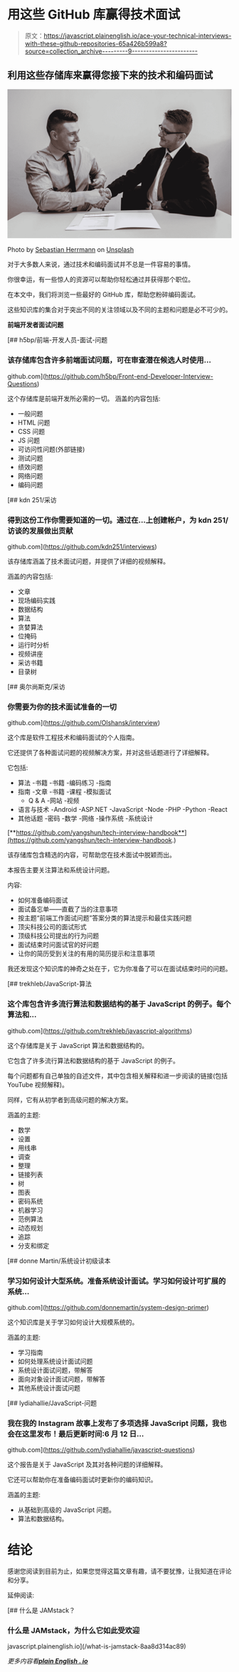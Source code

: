 # 用这些 GitHub 库赢得技术面试

> 原文：<https://javascript.plainenglish.io/ace-your-technical-interviews-with-these-github-repositories-65a426b599a8?source=collection_archive---------9----------------------->

## 利用这些存储库来赢得您接下来的技术和编码面试

![](img/1e71dfcf502fa53464e3f78aa06d6a3b.png)

Photo by [Sebastian Herrmann](https://unsplash.com/@officestock?utm_source=medium&utm_medium=referral) on [Unsplash](https://unsplash.com?utm_source=medium&utm_medium=referral)

对于大多数人来说，通过技术和编码面试并不总是一件容易的事情。

你很幸运，有一些惊人的资源可以帮助你轻松通过并获得那个职位。

在本文中，我们将浏览一些最好的 GitHub 库，帮助您粉碎编码面试。

这些知识库的集合对于突出不同的关注领域以及不同的主题和问题是必不可少的。

**前端开发者面试问题**

[](https://github.com/h5bp/Front-end-Developer-Interview-Questions) [## h5bp/前端-开发人员-面试-问题

### 该存储库包含许多前端面试问题，可在审查潜在候选人时使用…

github.com](https://github.com/h5bp/Front-end-Developer-Interview-Questions) 

这个存储库是前端开发所必需的一切。
涵盖的内容包括:

*   一般问题
*   HTML 问题
*   CSS 问题
*   JS 问题
*   可访问性问题(外部链接)
*   测试问题
*   绩效问题
*   网络问题
*   编码问题

[](https://github.com/kdn251/interviews) [## kdn 251/采访

### 得到这份工作你需要知道的一切。通过在…上创建帐户，为 kdn 251/访谈的发展做出贡献

github.com](https://github.com/kdn251/interviews) 

该存储库涵盖了技术面试问题，并提供了详细的视频解释。

涵盖的内容包括:

*   文章
*   现场编码实践
*   数据结构
*   算法
*   贪婪算法
*   位掩码
*   运行时分析
*   视频讲座
*   采访书籍
*   目录树

[](https://github.com/Olshansk/interview) [## 奥尔尚斯克/采访

### 你需要为你的技术面试准备的一切

github.com](https://github.com/Olshansk/interview) 

这个库是软件工程技术和编码面试的个人指南。

它还提供了各种面试问题的视频解决方案，并对这些话题进行了详细解释。

它包括:

*   算法
    -书籍
    -书籍
    -编码练习
    -指南
*   指南
    -文章
    -书籍
    -课程
    -模拟面试
    - Q & A
    -网站
    -视频
*   语言与技术
    -Android
    -ASP.NET
    -JavaScript
    -Node
    -PHP
    -Python
    -React
*   其他话题
    -密码
    -数学
    -网络
    -操作系统
    -系统设计

[**https://github.com/yangshun/tech-interview-handbook**](https://github.com/yangshun/tech-interview-handbook.)

该存储库包含精选的内容，可帮助您在技术面试中脱颖而出。

本报告主要关注算法和系统设计问题。

内容:

*   如何准备编码面试
*   面试备忘单——直截了当的注意事项
*   按主题“前端工作面试问题”答案分类的算法提示和最佳实践问题
*   顶尖科技公司的面试形式
*   顶级科技公司提出的行为问题
*   面试结束时问面试官的好问题
*   让你的简历受到关注的有用的简历提示和注意事项

我还发现这个知识库的神奇之处在于，它为你准备了可以在面试结束时问的问题。

[](https://github.com/trekhleb/javascript-algorithms) [## trekhleb/JavaScript-算法

### 这个库包含许多流行算法和数据结构的基于 JavaScript 的例子。每个算法和…

github.com](https://github.com/trekhleb/javascript-algorithms) 

这个存储库是关于 JavaScript 算法和数据结构的。

它包含了许多流行算法和数据结构的基于 JavaScript 的例子。

每个问题都有自己单独的自述文件，其中包含相关解释和进一步阅读的链接(包括 YouTube 视频解释)。

同样，它有从初学者到高级问题的解决方案。

涵盖的主题:

*   数学
*   设置
*   用线串
*   调查
*   整理
*   链接列表
*   树
*   图表
*   密码系统
*   机器学习
*   范例算法
*   动态规划
*   追踪
*   分支和绑定

[](https://github.com/donnemartin/system-design-primer) [## donne Martin/系统设计初级读本

### 学习如何设计大型系统。准备系统设计面试。学习如何设计可扩展的系统…

github.com](https://github.com/donnemartin/system-design-primer) 

这个知识库是关于学习如何设计大规模系统的。

涵盖的主题:

*   学习指南
*   如何处理系统设计面试问题
*   系统设计面试问题，带解答
*   面向对象设计面试问题，带解答
*   其他系统设计面试问题

[](https://github.com/lydiahallie/javascript-questions) [## lydiahallie/JavaScript-问题

### 我在我的 Instagram 故事上发布了多项选择 JavaScript 问题，我也会在这里发布！最后更新时间:6 月 12 日…

github.com](https://github.com/lydiahallie/javascript-questions) 

这个报告是关于 JavaScript 及其对各种问题的详细解释。

它还可以帮助你在准备编码面试时更新你的编码知识。

涵盖的主题:

*   从基础到高级的 JavaScript 问题。
*   算法和数据结构。

# 结论

感谢您阅读到目前为止，如果您觉得这篇文章有趣，请不要犹豫，让我知道在评论和分享。

延伸阅读:

[](/what-is-jamstack-8aa8d314ac89) [## 什么是 JAMstack？

### 什么是 JAMstack，为什么它如此受欢迎

javascript.plainenglish.io](/what-is-jamstack-8aa8d314ac89) 

*更多内容看*[***plain English . io***](https://plainenglish.io/)